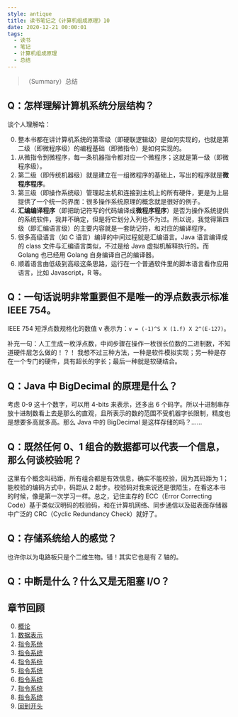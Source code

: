 ```yaml
---
style: antique
title: 读书笔记之《计算机组成原理》10
date: 2020-12-21 00:00:01
tags:
  - 读书
  - 笔记
  - 计算机组成原理
  - 总结
---
```


> （Summary）总结

## Q：怎样理解计算机系统分层结构？

谈个人理解哈：

0. 整本书都在讲计算机系统的第零级（即硬联逻辑级）是如何实现的，也就是第二级（即微程序级）的编程基础（即微指令）是如何实现的。
1. 从微指令到微程序，每一条机器指令都对应一个微程序；这就是第一级（即微程序级）。
1. 第二级（即传统机器级）就是建立在一组微程序的基础上，写出的程序就是**微程序程序**。
1. 第三级（即操作系统级）管理起主机和连接到主机上的所有硬件，更是为上层提供了一个统一的界面：很多操作系统原理的概念就是很好的例子。
1. **汇编编译程序**（即把助记符写的代码编译成**微程序程序**）是否为操作系统提供的系统软件，我并不确定，但是将它划分入列也不为过。所以说，我觉得第四级（即汇编语言级）的主要内容就是一套助记符，和对应的编译程序。
1. 很多高级语言（如 C 语言）编译的中间过程就是汇编语言。Java 语言编译成的 class 文件与汇编语言类似，不过是给 Java 虚拟机解释执行的。而 Golang 也已经用 Golang 自身编译自己的编译器。
1. 顺着语言由低级到高级这条思路，运行在一个普通软件里的脚本语言看作应用语言，比如 Javascript，R 等。

## Q：一句话说明非常重要但不是唯一的浮点数表示标准 IEEE 754。

IEEE 754 短浮点数规格化的数值 v 表示为：`v = (-1)^S X (1.f) X 2^(E-127)`。

补充一句：人工生成一枚浮点数，中间步骤在操作一枚很长位数的二进制数，不知道硬件层怎么做的！？！
我想不过三种方法，一种是软件模拟实现；另一种是存在一个专门的硬件，具有超长的字长；最后一种就是软硬结合。

## Q：Java 中 BigDecimal 的原理是什么？

考虑 0-9 这十个数字，可以用 4-bits 来表示，还多出 6 个码字。所以十进制串存放十进制数看上去是那么的直观，且所表示的数的范围不受机器字长限制，精度也是想要多高就多高。那么 Java 中的 BigDecimal 是这样存储的吗？……

## Q：既然任何 0、1 组合的数据都可以代表一个信息，那么何谈校验呢？

这里有个概念叫码距，所有组合都是有效信息，确实不能校验，因为其码距为 1；能校验的编码方式中，码距从 2 起步。校验码对我来说还是很陌生，在看这本书的时候，像是第一次学习一样。总之，记住主存的 ECC（Error Correcting Code）基于类似汉明码的校验码，和在计算机网络、同步通信以及磁表面存储器中广泛的 CRC（Cyclic Redundancy Check）就好了。

## Q：存储系统给人的感觉？

也许你以为电路板只是个二维生物。错！其实它也是有 Z 轴的。

## Q：中断是什么？什么又是无阻塞 I/O？

## 章节回顾

0. [概论](post:Book-Computer-Organization-1-Introduction)
1. [数据表示](post:Book-Computer-Organization-2-Representing-Information)
1. [指令系统](post:Book-Computer-Organization-3-Instruction-System)
1. [指令系统](post:Book-Computer-Organization-4-Numeric-Computation)
1. [指令系统](post:Book-Computer-Organization-5-Storage-System-&-Structure)
1. [指令系统](post:Book-Computer-Organization-6-CPU)
1. [指令系统](post:Book-Computer-Organization-7-Bus)
1. [指令系统](post:Book-Computer-Organization-8-Outer-Equipment)
1. [指令系统](post:Book-Computer-Organization-9-In-Out-System)
1. [回到开头](scroll-to-the-very-top)
